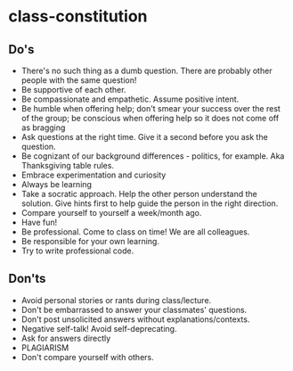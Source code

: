 # class-constitution

## Do's
- There's no such thing as a dumb question. There are probably other people with the same question!
- Be supportive of each other.
- Be compassionate and empathetic. Assume positive intent.
- Be humble when offering help; don't smear your success over the rest of the group; be conscious when offering help so it does not come off as bragging
- Ask questions at the right time. Give it a second before you ask the question.
- Be cognizant of our background differences - politics, for example. Aka Thanksgiving table rules.
- Embrace experimentation and curiosity
- Always be learning
- Take a socratic approach. Help the other person understand the solution. Give hints first to help guide the person in the right direction.
- Compare yourself to yourself a week/month ago. 
- Have fun!
- Be professional. Come to class on time! We are all colleagues.
- Be responsible for your own learning.
- Try to write professional code.

## Don'ts
- Avoid personal stories or rants during class/lecture.
- Don't be embarrassed to answer your classmates' questions.
- Don't post unsolicited answers without explanations/contexts. 
- Negative self-talk! Avoid self-deprecating.
- Ask for answers directly
- PLAGIARISM
- Don't compare yourself with others.
